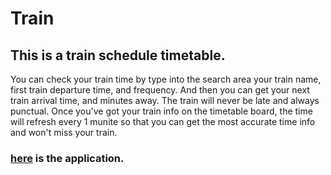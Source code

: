 # Train

## This is a train schedule timetable.
 You can check your train time by type into the search area your train name, first train departure time, and frequency. And then you can get your next train arrival time, and minutes away.
 The train will never be late and always punctual.
 Once you've got your train info on the timetable board, the time will refresh every 1 munite so that you can get the most accurate time info and won't miss your train.


### [here](https://vivianuol.github.io/Train/) is the application.
